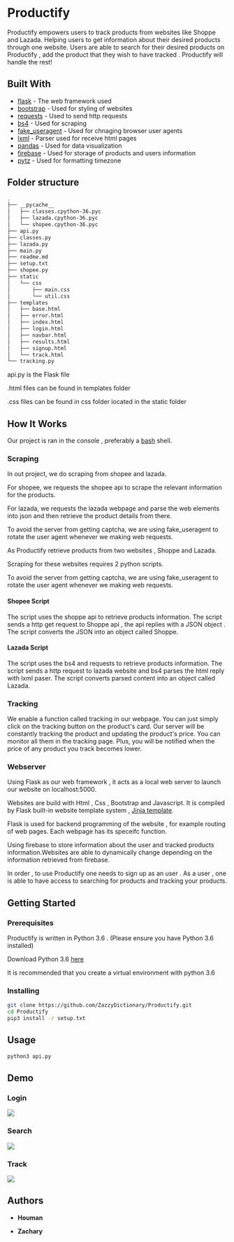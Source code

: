 # Productify

Productify empowers users to track products from websites like Shoppe and Lazada. Helping users to get information about their desired products through one website. Users are able to search for their desired products on Productify , add the product that they wish to have tracked . Productify will handle the rest!

## Built With

- [flask](https://flask.palletsprojects.com/en/1.1.x/) - The web framework used
- [bootstrap](https://getbootstrap.com/docs/4.4/getting-started/introduction/) - Used for styling of websites
- [requests](https://pypi.org/project/requests/) - Used to send http requests
- [bs4](https://www.crummy.com/software/BeautifulSoup/bs4/doc/) - Used for scraping
- [fake_useragent](https://pypi.org/project/fake-useragent/) - Used for chnaging browser user agents
- [lxml](https://lxml.de/) - Parser used for receive html pages
- [pandas](https://pandas.pydata.org/) - Used for data visualization
- [firebase](https://firebase.google.com/products) - Used for storage of products and users information
- [pytz](https://pypi.org/project/pytz/) - Used for formatting timezone

## Folder structure

```bash
.
├── __pycache__
│   ├── classes.cpython-36.pyc
│   ├── lazada.cpython-36.pyc
│   └── shopee.cpython-36.pyc
├── api.py
├── classes.py
├── lazada.py
├── main.py
├── readme.md
├── setup.txt
├── shopee.py
├── static
│   └── css
│       ├── main.css
│       └── util.css
├── templates
│   ├── base.html
│   ├── error.html
│   ├── index.html
│   ├── login.html
│   ├── navbar.html
│   ├── results.html
│   ├── signup.html
│   └── track.html
└── tracking.py

```

api.py is the Flask file

.html files can be found in templates folder

.css files can be found in css folder located in the static folder

## How It Works

Our project is ran in the console , preferably a [bash](<https://en.wikipedia.org/wiki/Bash_(Unix_shell)>) shell.

### Scraping

In out project, we do scraping from shopee and lazada.

For shopee, we requests the shopee api to scrape the relevant information for the products.

For lazada, we requests the lazada webpage and parse the web elements into json and then retrieve the product details from there.

To avoid the server from getting captcha, we are using fake_useragent to rotate the user agent whenever we making web requests.

As Productify retrieve products from two websites , Shoppe and Lazada.

Scraping for these websites requires 2 python scripts.

To avoid the server from getting captcha, we are using fake_useragent to rotate the user agent whenever we making web requests.

#### Shopee Script

The script uses the shoppe api to retrieve products information. The script sends a http get request to Shoppe api , the api replies with a JSON object . The script converts the JSON into an object called Shoppe.

#### Lazada Script

The script uses the bs4 and requests to retrieve products information. The script sends a http request to lazada website and bs4 parses the html reply with lxml paser. The script converts parsed content into an object called Lazada.

### Tracking

We enable a function called tracking in our webpage. You can just simply click on the tracking button on the product's card. Our server will be constantly tracking the product and updating the product's price. You can monitor all them in the tracking page. Plus, you will be notified when the price of any product you track becomes lower.

### Webserver

Using Flask as our web framework , it acts as a local web server to launch our website on localhost:5000.

Websites are build with Html , Css , Bootstrap and Javascript. It is compiled by Flask built-in website template system , [Jinja template](https://jinja.palletsprojects.com/en/2.11.x/).

Flask is used for backend programming of the website , for example routing of web pages. Each webpage has its speceifc function.

Using firebase to store information about the user and tracked products information.Websites are able to dynamically change depending on the information retrieved from firebase.

In order , to use Productify one needs to sign up as an user . As a user , one is able to have access to searching for products and tracking your products.

## Getting Started

### Prerequisites

Productify is written in Python 3.6 . (Please ensure you have Python 3.6 installed)

Download Python 3.6 [here](https://www.python.org/downloads/release/python-360/)

It is recommended that you create a virtual environment with python 3.6

### Installing

```bash
git clone https://github.com/ZazzyDictionary/Productify.git
cd Productify
pip3 install -r setup.txt
```

## Usage

```bash
python3 api.py
```

## Demo

### Login

![](https://media.giphy.com/media/RfYzPYdKUFjYyx3KWY/giphy.gif)

### Search

![](https://media.giphy.com/media/YmQG0wV5WDfZAVew4r/giphy.gif)

### Track

![](https://media.giphy.com/media/IdC2H57TYB4LinVCJr/giphy.gif)

## Authors

- **Houman**

- **Zachary**
